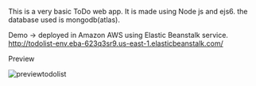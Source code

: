 
This is a very basic ToDo web app.
It is made using Node js and ejs6. the database used is mongodb(atlas).






Demo -> deployed in Amazon AWS using Elastic Beanstalk service.
http://todolist-env.eba-623q3sr9.us-east-1.elasticbeanstalk.com/



Preview

![previewtodolist](https://user-images.githubusercontent.com/110851299/193541008-0c82ab8c-3fd2-47af-8af9-6b2256bd5349.png)
